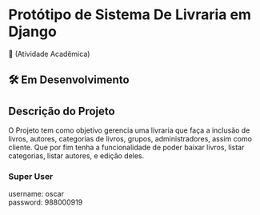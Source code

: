 # Protótipo de Sistema De Livraria em Django
🏫 (Atividade Acadêmica)

## 🛠️ Em Desenvolvimento

<h2> Descrição do Projeto </h2>

O Projeto tem como objetivo gerencia uma livraria que faça a inclusão de livros, autores, categorias de livros, grupos, administradores, assim como cliente.
Que por fim tenha a funcionalidade de poder baixar livros, listar categorias, listar autores, e edição deles.

<h3> Super User </h3>
username: oscar <br>
password: 988000919
